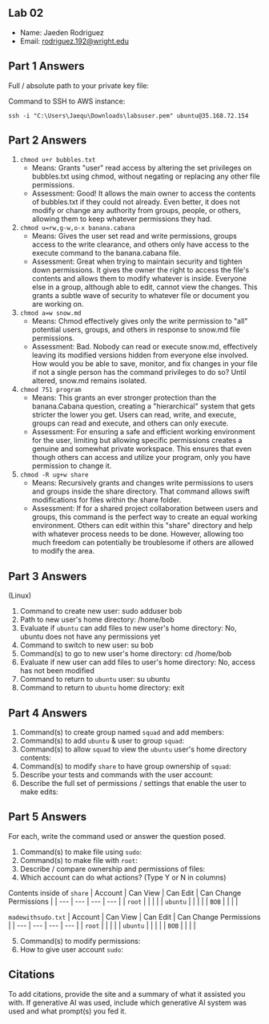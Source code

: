 ## Lab 02

- Name: Jaeden Rodriguez
- Email: rodriguez.192@wright.edu
## Part 1 Answers

Full / absolute path to your private key file: 

Command to SSH to AWS instance:
```
ssh -i "C:\Users\Jaequ\Downloads\labsuser.pem" ubuntu@35.168.72.154
```

## Part 2 Answers

1. `chmod u+r bubbles.txt`
    - Means: Grants "user" read access by altering the set privileges on bubbles.txt using chmod, without negating or replacing any other file permissions.
    - Assessment: Good! It allows the main owner to access the contents of bubbles.txt if they could not already. Even better, it does not modify or change any authority from groups, people, or others, allowing them to keep whatever permissions they had. 
2. `chmod u=rw,g-w,o-x banana.cabana`
    - Means: Gives the user set read and write permissions, groups access to the write clearance, and others only have access to the execute command to the banana.cabana file.
    - Assessment: Great when trying to maintain security and tighten down permissions. It gives the owner the right to access the file's contents and allows them to modify whatever is inside. Everyone else in a group, although able to edit, cannot view the changes. This grants a subtle wave of security to whatever file or document you are working on.
3. `chmod a=w snow.md`
    - Means: Chmod effectively gives only the write permission to "all" potential users, groups, and others in response to snow.md file permissions.
    - Assessment: Bad. Nobody can read or execute snow.md, effectively leaving its modified versions hidden from everyone else involved. How would you be able to save, monitor, and fix changes in your file if not a single person has the command privileges to do so? Until altered, snow.md remains isolated.
4. `chmod 751 program`
    - Means: This grants an ever stronger protection than the banana.Cabana question, creating a "hierarchical" system that gets stricter the lower you get. Users can read, write, and execute, groups can read and execute, and others can only execute.
    - Assessment: For ensuring a safe and efficient working environment for the user, limiting but allowing specific permissions creates a genuine and somewhat private workspace. This ensures that even though others can access and utilize your program, only you have permission to change it.
5. `chmod -R ug+w share`
    - Means: Recursively grants and changes write permissions to users and groups inside the share directory. That command allows swift modifications for files within the share folder.
    - Assessment: If for a shared project collaboration between users and groups, this command is the perfect way to create an equal working environment. Others can edit within this "share" directory and help with whatever process needs to be done. However, allowing too much freedom can potentially be troublesome if others are allowed to modify the area.

## Part 3 Answers
(Linux)
1. Command to create new user: sudo adduser bob
2. Path to new user's home directory: /home/bob
3. Evaluate if `ubuntu` can add files to new user's home directory: No, ubuntu does not have any permissions yet
4. Command to switch to new user: su bob
5. Command(s) to go to new user's home directory: cd /home/bob
6. Evaluate if new user can add files to user's home directory: No, access has not been modified 
7. Command to return to `ubuntu` user: su ubuntu
8. Command to return to `ubuntu` home directory: exit

## Part 4 Answers

1. Command(s) to create group named `squad` and add members:
2. Command(s) to add `ubuntu` & user to group `squad`:
3. Command(s) to allow `squad` to view the `ubuntu` user's home directory contents:
4. Command(s) to modify `share` to have group ownership of `squad`:
5. Describe your tests and commands with the user account:
6. Describe the full set of permissions / settings that enable the user to make edits:

## Part 5 Answers

For each, write the command used or answer the question posed.

1. Command(s) to make file using `sudo`: 
2. Command(s) to make file with `root`:
3. Describe / compare ownership and permissions of files:
4. Which account can do what actions? (Type Y or N in columns)

Contents inside of `share`
| Account   | Can View  | Can Edit  | Can Change Permissions    |
| ---       | ---       | ---       | ---                       |
| `root`    |           |           |                           |
| `ubuntu`  |           |           |                           |
| `BOB`     |           |           |                           |

`madewithsudo.txt`
| Account   | Can View  | Can Edit  | Can Change Permissions    |
| ---       | ---       | ---       | ---                       |
| `root`    |           |           |                           |
| `ubuntu`  |           |           |                           |
| `BOB`     |           |           |                           |

5. Command(s) to modify permissions:
6. How to give user account `sudo`:

## Citations

To add citations, provide the site and a summary of what it assisted you with.  If generative AI was used, include which generative AI system was used and what prompt(s) you fed it.
